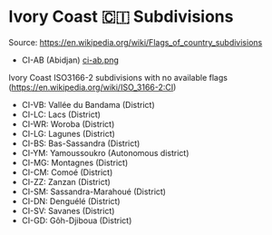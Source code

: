 # Ivory Coast 🇨🇮 Subdivisions

Source: https://en.wikipedia.org/wiki/Flags_of_country_subdivisions

* CI-AB (Abidjan) [ci-ab.png](https://github.com/amckenna41/iso3166-flag-icons/blob/main/iso3166-2-icons/CI/ci-ab.png)

Ivory Coast ISO3166-2 subdivisions with no available flags (https://en.wikipedia.org/wiki/ISO_3166-2:CI)

* CI-VB: Vallée du Bandama (District)
* CI-LC: Lacs (District)
* CI-WR: Woroba (District)
* CI-LG: Lagunes (District)
* CI-BS: Bas-Sassandra (District)
* CI-YM: Yamoussoukro (Autonomous district)
* CI-MG: Montagnes (District)
* CI-CM: Comoé (District)
* CI-ZZ: Zanzan (District)
* CI-SM: Sassandra-Marahoué (District)
* CI-DN: Denguélé (District)
* CI-SV: Savanes (District)
* CI-GD: Gôh-Djiboua (District)